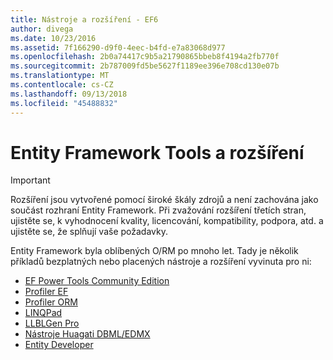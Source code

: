 ```yaml
---
title: Nástroje a rozšíření - EF6
author: divega
ms.date: 10/23/2016
ms.assetid: 7f166290-d9f0-4eec-b4fd-e7a83068d977
ms.openlocfilehash: 2b0a74417c9b5a21790865bbeb8f4194a2fb770f
ms.sourcegitcommit: 2b787009fd5be5627f1189ee396e708cd130e07b
ms.translationtype: MT
ms.contentlocale: cs-CZ
ms.lasthandoff: 09/13/2018
ms.locfileid: "45488832"
---
```

# <a name="entity-framework-tools--extensions"></a>Entity Framework Tools a rozšíření
> [!IMPORTANT]  
> Rozšíření jsou vytvořené pomocí široké škály zdrojů a není zachována jako součást rozhraní Entity Framework. Při zvažování rozšíření třetích stran, ujistěte se, k vyhodnocení kvality, licencování, kompatibility, podpora, atd. a ujistěte se, že splňují vaše požadavky.

Entity Framework byla oblíbených O/RM po mnoho let. Tady je několik příkladů bezplatných nebo placených nástroje a rozšíření vyvinuta pro ni:    

- [EF Power Tools Community Edition](https://marketplace.visualstudio.com/items?itemName=ErikEJ.EntityFramework6PowerToolsCommunityEdition)
- [Profiler EF](https://efprof.com)  
- [Profiler ORM](https://www.ormprofiler.com)  
- [LINQPad](https://www.linqpad.net)  
- [LLBLGen Pro](https://www.llblgen.com)  
- [Nástroje Huagati DBML/EDMX](https://www.huagati.com/dbmltools)  
- [Entity Developer](https://www.devart.com/entitydeveloper)  
